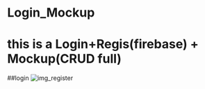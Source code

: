# Login_Mockup
# this is a Login+Regis(firebase) + Mockup(CRUD full)
##login
![img_register](https://user-images.githubusercontent.com/66524011/101991613-92502980-3ce0-11eb-9304-65c435ca60ed.PNG)
